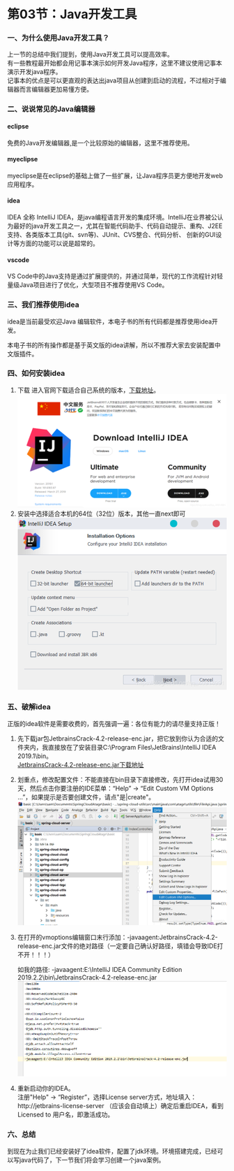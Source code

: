 # 第03节：Java开发工具

### 一、为什么使用Java开发工具？

上一节的总结中我们提到，使用Java开发工具可以提高效率。  
有一些教程最开始都会用记事本演示如何开发Java程序，这里不建议使用记事本演示开发java程序。  
记事本的优点是可以更直观的表达出java项目从创建到启动的流程，不过相对于编辑器而言编辑器更加易懂方便。  

### 二、说说常见的Java编辑器

#### eclipse

免费的Java开发编辑器,是一个比较原始的编辑器，这里不推荐使用。

#### myeclipse

myeclipse是在eclipse的基础上做了一些扩展，让Java程序员更方便地开发web应用程序。

#### idea

IDEA 全称 IntelliJ IDEA，是java编程语言开发的集成环境。IntelliJ在业界被公认为最好的java开发工具之一，尤其在智能代码助手、代码自动提示、重构、J2EE支持、各类版本工具(git、svn等)、JUnit、CVS整合、代码分析、 创新的GUI设计等方面的功能可以说是超常的。

#### vscode

VS Code中的Java支持是通过扩展提供的，并通过简单，现代的工作流程针对轻量级Java项目进行了优化，大型项目不推荐使用VS Code。

### 三、我们推荐使用idea

idea是当前最受欢迎Java 编辑软件，本电子书的所有代码都是推荐使用idea开发。

本电子书的所有操作都是基于英文版的idea讲解，所以不推荐大家去安装配置中文版插件。

### 四、如何安装idea

 1. 下载
 进入官网下载适合自己系统的版本，[下载地址](https://www.jetbrains.com/idea/download/#section=windows)。  
 ![down](../images/0103_down.png)
 2. 安装中选择适合本机的64位（32位）版本，其他一直next即可
 ![down](../images/0103_down2.png)
 
### 五、破解idea

 正版的idea软件是需要收费的，首先强调一遍：各位有能力的请尽量支持正版！  

 1. 先下载jar包JetbrainsCrack-4.2-release-enc.jar，把它放到你认为合适的文件夹内，我直接放在了安装目录C:\Program Files\JetBrains\IntelliJ IDEA 2019.1\bin。  
 [JetbrainsCrack-4.2-release-enc.jar下载地址](https://zhile.io/2018/08/25/jetbrains-license-server-crack.html)
 2. 划重点，修改配置文件：不能直接在bin目录下直接修改，先打开idea试用30天，然后点击你要注册的IDE菜单：“Help” -> “Edit Custom VM Options …”，如果提示是否要创建文件，请点"是|create"。  
 ![down](../images/0103_vm.png)
 3. 在打开的vmoptions编辑窗口末行添加：-javaagent:JetbrainsCrack-4.2-release-enc.jar文件的绝对路径（一定要自己确认好路径，填错会导致IDE打不开！！！）  

    如我的路径: -javaagent:E:\IntelliJ IDEA Community Edition 2019.2.2\bin\JetbrainsCrack-4.2-release-enc.jar  
 ![down](../images/0103_path.png)  

4. 重新启动你的IDEA。  
注册"Help" -> “Register”，选择License server方式，地址填入：http://jetbrains-license-server （应该会自动填上）确定后重启IDEA，看到Licensed to 用户名，即激活成功。  

### 六、总结

到现在为止我们已经安装好了idea软件，配置了jdk环境。环境搭建完成，已经可以写java代码了，下一节我们将会学习创建一个java案例。